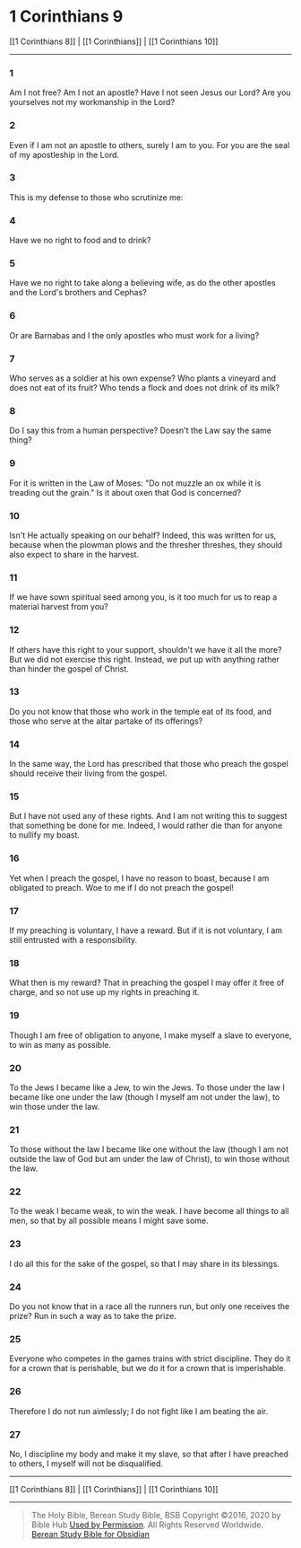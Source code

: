# 1 Corinthians 9

[[1 Corinthians 8]] | [[1 Corinthians]] | [[1 Corinthians 10]]

---

### 1
Am I not free? Am I not an apostle? Have I not seen Jesus our Lord? Are you yourselves not my workmanship in the Lord?

### 2
Even if I am not an apostle to others, surely I am to you. For you are the seal of my apostleship in the Lord.

### 3
This is my defense to those who scrutinize me:

### 4
Have we no right to food and to drink?

### 5
Have we no right to take along a believing wife, as do the other apostles and the Lord's brothers and Cephas?

### 6
Or are Barnabas and I the only apostles who must work for a living?

### 7
Who serves as a soldier at his own expense? Who plants a vineyard and does not eat of its fruit? Who tends a flock and does not drink of its milk?

### 8
Do I say this from a human perspective? Doesn't the Law say the same thing?

### 9
For it is written in the Law of Moses: "Do not muzzle an ox while it is treading out the grain." Is it about oxen that God is concerned?

### 10
Isn't He actually speaking on our behalf? Indeed, this was written for us, because when the plowman plows and the thresher threshes, they should also expect to share in the harvest.

### 11
If we have sown spiritual seed among you, is it too much for us to reap a material harvest from you?

### 12
If others have this right to your support, shouldn't we have it all the more? But we did not exercise this right. Instead, we put up with anything rather than hinder the gospel of Christ.

### 13
Do you not know that those who work in the temple eat of its food, and those who serve at the altar partake of its offerings?

### 14
In the same way, the Lord has prescribed that those who preach the gospel should receive their living from the gospel.

### 15
But I have not used any of these rights. And I am not writing this to suggest that something be done for me. Indeed, I would rather die than for anyone to nullify my boast.

### 16
Yet when I preach the gospel, I have no reason to boast, because I am obligated to preach. Woe to me if I do not preach the gospel!

### 17
If my preaching is voluntary, I have a reward. But if it is not voluntary, I am still entrusted with a responsibility.

### 18
What then is my reward? That in preaching the gospel I may offer it free of charge, and so not use up my rights in preaching it.

### 19
Though I am free of obligation to anyone, I make myself a slave to everyone, to win as many as possible.

### 20
To the Jews I became like a Jew, to win the Jews. To those under the law I became like one under the law (though I myself am not under the law), to win those under the law.

### 21
To those without the law I became like one without the law (though I am not outside the law of God but am under the law of Christ), to win those without the law.

### 22
To the weak I became weak, to win the weak. I have become all things to all men, so that by all possible means I might save some.

### 23
I do all this for the sake of the gospel, so that I may share in its blessings.

### 24
Do you not know that in a race all the runners run, but only one receives the prize? Run in such a way as to take the prize.

### 25
Everyone who competes in the games trains with strict discipline. They do it for a crown that is perishable, but we do it for a crown that is imperishable.

### 26
Therefore I do not run aimlessly; I do not fight like I am beating the air.

### 27
No, I discipline my body and make it my slave, so that after I have preached to others, I myself will not be disqualified.

---

[[1 Corinthians 8]] | [[1 Corinthians]] | [[1 Corinthians 10]]

---

> The Holy Bible, Berean Study Bible, BSB
> Copyright &copy;2016, 2020 by Bible Hub
> [Used by Permission](https://berean.bible/terms.htm). All Rights Reserved Worldwide.
> [Berean Study Bible for Obsidian](https://github.com/gapmiss/berean-study-bible-for-obsidian)


